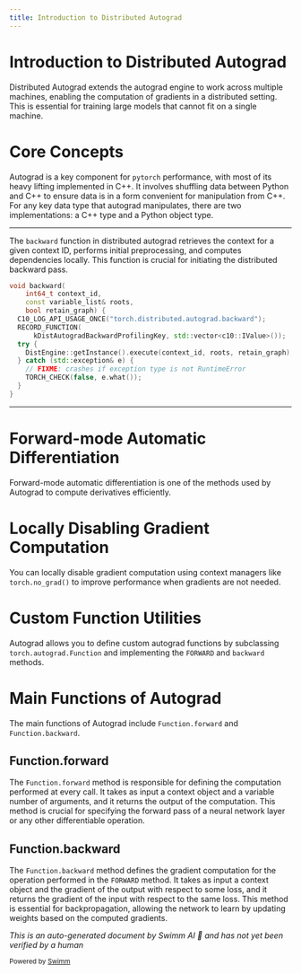 ```yaml
---
title: Introduction to Distributed Autograd
---
```

# Introduction to Distributed Autograd

Distributed Autograd extends the autograd engine to work across multiple machines, enabling the computation of gradients in a distributed setting. This is essential for training large models that cannot fit on a single machine.

# Core Concepts

Autograd is a key component for <SwmToken path="tools/nightly.py" pos="306:1:1" line-data="    pytorch, platform = &quot;&quot;, &quot;&quot;">`pytorch`</SwmToken> performance, with most of its heavy lifting implemented in C++. It involves shuffling data between Python and C++ to ensure data is in a form convenient for manipulation from C++. For any key data type that autograd manipulates, there are two implementations: a C++ type and a Python object type.

<SwmSnippet path="/torch/csrc/distributed/autograd/autograd.cpp" line="11">

---

The <SwmToken path="torch/csrc/distributed/autograd/autograd.cpp" pos="11:2:2" line-data="void backward(">`backward`</SwmToken> function in distributed autograd retrieves the context for a given context ID, performs initial preprocessing, and computes dependencies locally. This function is crucial for initiating the distributed backward pass.

```c++
void backward(
    int64_t context_id,
    const variable_list& roots,
    bool retain_graph) {
  C10_LOG_API_USAGE_ONCE("torch.distributed.autograd.backward");
  RECORD_FUNCTION(
      kDistAutogradBackwardProfilingKey, std::vector<c10::IValue>());
  try {
    DistEngine::getInstance().execute(context_id, roots, retain_graph);
  } catch (std::exception& e) {
    // FIXME: crashes if exception type is not RuntimeError
    TORCH_CHECK(false, e.what());
  }
}
```

---

</SwmSnippet>

# Forward-mode Automatic Differentiation

Forward-mode automatic differentiation is one of the methods used by Autograd to compute derivatives efficiently.

# Locally Disabling Gradient Computation

You can locally disable gradient computation using context managers like `torch.no_grad()` to improve performance when gradients are not needed.

# Custom Function Utilities

Autograd allows you to define custom autograd functions by subclassing `torch.autograd.Function` and implementing the <SwmToken path="benchmarks/instruction_counts/core/api.py" pos="36:1:1" line-data="    FORWARD = &quot;Forward&quot;">`FORWARD`</SwmToken> and <SwmToken path="torch/csrc/distributed/autograd/autograd.cpp" pos="11:2:2" line-data="void backward(">`backward`</SwmToken> methods.

# Main Functions of Autograd

The main functions of Autograd include `Function.forward` and `Function.backward`.

## Function.forward

The `Function.forward` method is responsible for defining the computation performed at every call. It takes as input a context object and a variable number of arguments, and it returns the output of the computation. This method is crucial for specifying the forward pass of a neural network layer or any other differentiable operation.

## Function.backward

The `Function.backward` method defines the gradient computation for the operation performed in the <SwmToken path="benchmarks/instruction_counts/core/api.py" pos="36:1:1" line-data="    FORWARD = &quot;Forward&quot;">`FORWARD`</SwmToken> method. It takes as input a context object and the gradient of the output with respect to some loss, and it returns the gradient of the input with respect to the same loss. This method is essential for backpropagation, allowing the network to learn by updating weights based on the computed gradients.

*This is an auto-generated document by Swimm AI 🌊 and has not yet been verified by a human*

<SwmMeta version="3.0.0" repo-id="Z2l0aHViJTNBJTNBcHl0b3JjaC1hdXRvZG9jcy1kZW1vJTNBJTNBU3dpbW0tRGVtbw==" repo-name="pytorch-autodocs-demo"><sup>Powered by [Swimm](https://app.swimm.io/)</sup></SwmMeta>
